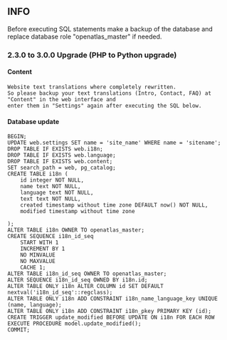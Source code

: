 ## INFO

   Before executing SQL statements make a backup of the database and replace database role "openatlas_master" if needed.

### 2.3.0 to 3.0.0 Upgrade (PHP to Python upgrade)

#### Content

    Website text translations where completely rewritten.
    So please backup your text translations (Intro, Contact, FAQ) at "Content" in the web interface and
    enter them in "Settings" again after executing the SQL below.

#### Database update

    BEGIN;
    UPDATE web.settings SET name = 'site_name' WHERE name = 'sitename';
    DROP TABLE IF EXISTS web.i18n;
    DROP TABLE IF EXISTS web.language;
    DROP TABLE IF EXISTS web.content;
    SET search_path = web, pg_catalog;
    CREATE TABLE i18n (
        id integer NOT NULL,
        name text NOT NULL,
        language text NOT NULL,
        text text NOT NULL,
        created timestamp without time zone DEFAULT now() NOT NULL,
        modified timestamp without time zone

    );
    ALTER TABLE i18n OWNER TO openatlas_master;
    CREATE SEQUENCE i18n_id_seq
        START WITH 1
        INCREMENT BY 1
        NO MINVALUE
        NO MAXVALUE
        CACHE 1;
    ALTER TABLE i18n_id_seq OWNER TO openatlas_master;
    ALTER SEQUENCE i18n_id_seq OWNED BY i18n.id;
    ALTER TABLE ONLY i18n ALTER COLUMN id SET DEFAULT nextval('i18n_id_seq'::regclass);
    ALTER TABLE ONLY i18n ADD CONSTRAINT i18n_name_language_key UNIQUE (name, language);
    ALTER TABLE ONLY i18n ADD CONSTRAINT i18n_pkey PRIMARY KEY (id);
    CREATE TRIGGER update_modified BEFORE UPDATE ON i18n FOR EACH ROW EXECUTE PROCEDURE model.update_modified();
    COMMIT;

